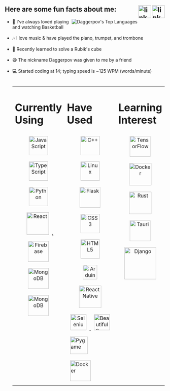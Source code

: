 <!-- target="_blank" doesn't appear to work in this markdown language, and neither do rel="external" or onclick="window.open(this.href,'_blank');return false;"!-->

<h2>Here are some fun facts about me:
    <a href="https://www.linkedin.com/in/danielagapov" target="_blank">
      <img align="right" src=https://img.shields.io/badge/linkedin-%231E77B5.svg?&style=for-the-badge&logo=linkedin&logoColor=white alt=linkedin style="margin-bottom: 5px;" height="40"/>   </a>
    <a href="https://www.instagram.com/ldh_codeclub/" target="_blank">
      <img align="right" src=https://img.shields.io/badge/LDH_CodeClub-E4405F?style=for-the-badge&logo=instagram&logoColor=white alt=linkedin style="margin-bottom: 5px;" height="40"/>
    </a>
</h2>

<img align="right" alt="Daggerpov's Top Languages" src="https://github-readme-stats.vercel.app/api/top-langs?username=Daggerpov&show_icons=true&theme=tokyonight&layout=compact" />

<ul>
  <li>🏀 I've always loved playing and watching Basketball</li></br>
  <li>🎶 I love music & have played the piano, trumpet, and trombone</li></br>
  <li>🧩 Recently learned to solve a Rubik's cube</li></br>
  <li>😅 The nickname Daggerpov was given to me by a friend</li></br>
  <li>💻 Started coding at 14; typing speed is ~125 WPM (words/minute)</li>
</h4>

</br>
<table><tr>
  <td bg="D4AF37" valign="top" width="28%">
    
  # Currently Using  
  <div align="center">  
    <a href="https://en.wikipedia.org/wiki/JavaScript" target="_blank">
      <img style="margin: 10px" src="https://profilinator.rishav.dev/skills-assets/javascript-original.svg" alt="JavaScript" height="60" />  </a>
    <a href="https://www.typescriptlang.org/" target="_blank">
       <img style="margin: 10px" src="https://profilinator.rishav.dev/skills-assets/typescript-original.svg" alt="TypeScript" height="60" />  </a>
    <a href="https://www.python.org/" target="_blank">
      <img style="margin: 10px" src="https://profilinator.rishav.dev/skills-assets/python-original.svg" alt="Python" height="60" />  </a>
    <a href="https://reactjs.org/" target="_blank">
      <img style="margin: 10px" src="https://profilinator.rishav.dev/skills-assets/react-original-wordmark.svg" alt="React" height="70" />.  </a>
    <a href="https://firebase.google.com/" target="_blank">
      <img style="margin: 10px" src="https://firebase.google.com/downloads/brand-guidelines/PNG/logo-logomark.png" alt="Firebase" height="65" />  </a>
    <a href="https://www.mongodb.com/" target="_blank">
      <img style="margin: 10px" src="https://cdn.icon-icons.com/icons2/2415/PNG/512/mongodb_original_wordmark_logo_icon_146425.png" alt="MongoDB" height="65" />  </a>
    <a href="https://graphql.org/" target="_blank">
      <img style="margin: 10px" src="https://graphql.org/img/og-image.png" alt="MongoDB" height="65" />  </a>
  </div>

  </td><td valign="top" width="42%">

  # Have Used  
  <div align="center">  
    <a href="https://en.wikipedia.org/wiki/C%2B%2B" target="_blank">
      <img style="margin: 10px" src="https://profilinator.rishav.dev/skills-assets/cplusplus-original.svg" alt="C++" height="60" />  </a>
    <a href="https://en.wikipedia.org/wiki/Linux" target="_blank">
      <img style="margin: 10px" src="https://profilinator.rishav.dev/skills-assets/linux-original.svg" alt="Linux" height="60" />  </a>
    <a href="https://flask.palletsprojects.com/en/2.0.x/" target="_blank">
      <img style="margin: 10px" src="https://www.kindpng.com/picc/m/188-1882416_flask-python-logo-hd-png-download.png" alt="Flask" height="65" />  </a> 
    <a href="https://en.wikipedia.org/wiki/CSS" target="_blank">
      <img style="margin: 10px" src="https://profilinator.rishav.dev/skills-assets/css3-original-wordmark.svg" alt="CSS3" height="60" />  </a>
    <a href="https://en.wikipedia.org/wiki/HTML5" target="_blank">
      <img style="margin: 10px" src="https://profilinator.rishav.dev/skills-assets/html5-original-wordmark.svg" alt="HTML5" height="60" />  </a>
    <a href="https://www.arduino.cc/" target="_blank">
      <img style="margin: 10px" src="https://profilinator.rishav.dev/skills-assets/arduino.png" alt="Arduino" height="45" />  </a>
    <a href="https://reactnative.dev/" target="_blank">
      <img style="margin: 10px" src="https://raw.githubusercontent.com/kristerkari/react-native-svg-transformer/HEAD/images/react-native-logo.png" alt="React Native" height="70" />  </a>
    <a href="https://www.selenium.dev/" target="_blank">
      <img style="margin: 10px" src="https://www.devopsschool.com/blog/wp-content/uploads/2022/03/banner-selenium.png" alt="Selenium" height="50" />  </a>
    <a href="https://www.crummy.com/software/BeautifulSoup/bs4/doc/" target="_blank">
      <img style="margin: 10px" src="https://miro.medium.com/max/1045/1*jN3vLj7R8m9BEpOJuMJT-w.png" alt="BeautifulSoup" height="50" />  </a>
  </div>
    <a href="https://github.com/pygame/pygame" target="_blank">
      <img style="margin: 10px" src="https://camo.githubusercontent.com/1971c0a4f776fb5351c765c37e59630c83cabd52/68747470733a2f2f7777772e707967616d652e6f72672f696d616765732f6c6f676f2e706e67" alt="Pygame" height="55" />  </a>
    <a href="https://www.java.com/en/" target="_blank">
      <img style="margin: 10px" src="https://seeklogo.com/images/J/java-logo-7F8B35BAB3-seeklogo.com.png" alt="Docker" height="65" />  </a>

  </td><td valign="top" width="30%">

  # Learning Interest  
  <div align="center">  
    <a href="https://www.tensorflow.org/" target="_blank">
      <img style="margin: 10px" src="https://profilinator.rishav.dev/skills-assets/tensorflow-icon.svg" alt="TensorFlow" height="65" />  </a>
    <a href="https://www.docker.com/?utm_source=google&utm_medium=cpc&utm_campaign=dockerhomepage&utm_content=namer&utm_term=dockerhomepage&utm_budget=growth&gclid=Cj0KCQjw4eaJBhDMARIsANhrQADDCjR1Vha919pu7dDck1bMv_7L4N1a2LPmlQ3yM3P8kW3Zxwp0SN8aAvH-EALw_wcB" target="_blank">
      <img style="margin: 10px" src="https://profilinator.rishav.dev/skills-assets/docker-original-wordmark.svg" alt="Docker" height="70" />  </a>
    <a href="https://www.rust-lang.org/" target="_blank">
      <img style="margin: 10px" src="https://www.vectorlogo.zone/logos/rust-lang/rust-lang-ar21.png" alt="Rust" height="70" />  </a>
    <a href="https://tauri.app/" target="_blank">
      <img style="margin: 10px" src="https://user-images.githubusercontent.com/53918934/175796535-e2cf14c9-fe1b-49ed-950c-2aeddf1817a6.png" alt="Tauri" height="65" />  </a>
    <a href="https://www.djangoproject.com/" target="_blank">
      <img style="margin: 10px" src="https://profilinator.rishav.dev/skills-assets/django-original.svg" alt="Django" height="100" />  </a>
      
      
  </div>

</td></tr></table>  
